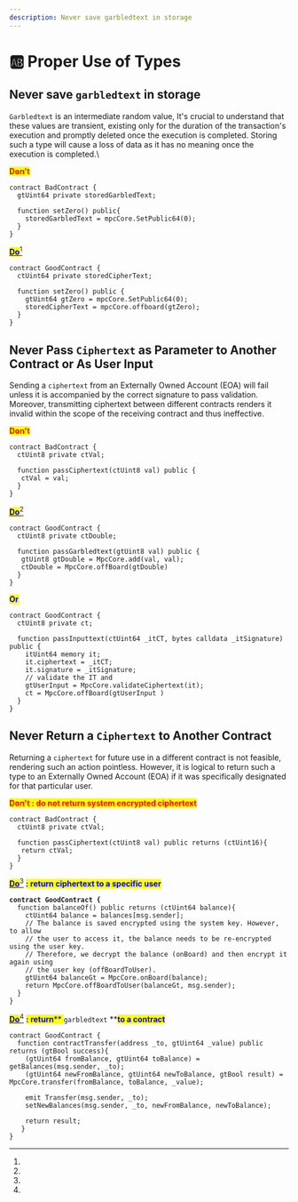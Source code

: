 ```yaml
---
description: Never save garbledtext in storage
---
```


# 🆎 Proper Use of Types

## Never save `garbledtext` in storage

`Garbledtext` is an intermediate random value, It's crucial to understand that these values are transient, existing only for the duration of the transaction's execution and promptly deleted once the execution is completed. Storing such a type will cause a loss of data as it has no meaning once the execution is completed.\


<mark style="color:red;">**Don't**</mark>

```solidity
contract BadContract {
  gtUint64 private storedGarbledText;

  function setZero() public{
    storedGarbledText = mpcCore.SetPublic64(0);
  }
}  
```

[<mark style="color:blue;">**Do**</mark>](#user-content-fn-1)[^1]

```solidity
contract GoodContract {
  ctUint64 private storedCipherText;
                                                
  function setZero() public {
    gtUint64 gtZero = mpcCore.SetPublic64(0);
    storedCipherText = mpcCore.offboard(gtZero);  
  }
}
```

## Never Pass `Ciphertext` as Parameter to Another Contract or As User Input

Sending a `ciphertext` from an Externally Owned Account (EOA) will fail unless it is accompanied by the correct signature to pass validation. Moreover, transmitting ciphertext between different contracts renders it invalid within the scope of the receiving contract and thus ineffective.

<mark style="color:red;">**Don't**</mark>

```solidity
contract BadContract {
  ctUint8 private ctVal;
  
  function passCiphertext(ctUint8 val) public {
   ctVal = val;
  }
}
```

[<mark style="color:blue;">**Do**</mark>](#user-content-fn-2)[^2]

```solidity
contract GoodContract {
  ctUint8 private ctDouble;
  
  function passGarbledtext(gtUint8 val) public {
   gtUint8 gtDouble = MpcCore.add(val, val);
   ctDouble = MpcCore.offBoard(gtDouble)
  }
}
```

<mark style="color:blue;">**Or**</mark>

```solidity
contract GoodContract {
  ctUint8 private ct;
  
  function passInputtext(ctUint64 _itCT, bytes calldata _itSignature) public {
    itUint64 memory it;
    it.ciphertext = _itCT;
    it.signature = _itSignature;
    // validate the IT and
    gtUserInput = MpcCore.validateCiphertext(it);
    ct = MpcCore.offBoard(gtUserInput )
  }
}
```

## Never Return a `Ciphertext`  to Another Contract

Returning a `ciphertext` for future use in a different contract is not feasible, rendering such an action pointless. However, it is logical to return such a type to an Externally Owned Account (EOA) if it was specifically designated for that particular user.

<mark style="color:red;">**Don't : do not return system encrypted ciphertext**</mark>

```solidity
contract BadContract {
  ctUint8 private ctVal;
  
  function passCiphertext(ctUint8 val) public returns (ctUint16){
   return ctVal;
  }
}
```

[<mark style="color:blue;">**Do**</mark>](#user-content-fn-3)[^3] <mark style="color:blue;">**: return ciphertext to a specific user**</mark>

<pre class="language-solidity"><code class="lang-solidity"><strong>contract GoodContract {
</strong>  function balanceOf() public returns (ctUint64 balance){
    ctUint64 balance = balances[msg.sender];
    // The balance is saved encrypted using the system key. However, to allow 
    // the user to access it, the balance needs to be re-encrypted using the user key. 
    // Therefore, we decrypt the balance (onBoard) and then encrypt it again using 
    // the user key (offBoardToUser).
    gtUint64 balanceGt = MpcCore.onBoard(balance);
    return MpcCore.offBoardToUser(balanceGt, msg.sender);
  }
}
</code></pre>

[<mark style="color:blue;">**Do**</mark>](#user-content-fn-4)[^4] <mark style="color:blue;">**: return**</mark><mark style="color:blue;">** **</mark><mark style="color:blue;">**`garbledtext`**</mark><mark style="color:blue;">** **</mark><mark style="color:blue;">**to a contract**</mark>

```solidity
contract GoodContract {
  function contractTransfer(address _to, gtUint64 _value) public returns (gtBool success){
    (gtUint64 fromBalance, gtUint64 toBalance) = getBalances(msg.sender, _to);
    (gtUint64 newFromBalance, gtUint64 newToBalance, gtBool result) = MpcCore.transfer(fromBalance, toBalance, _value);
  
    emit Transfer(msg.sender, _to);
    setNewBalances(msg.sender, _to, newFromBalance, newToBalance);
  
    return result;
   }
}
```

[^1]: 

[^2]: 

[^3]: 

[^4]: 

